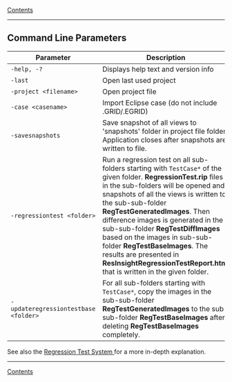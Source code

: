 [ Contents ](UsersGuide.md#contents)

------
## Command Line Parameters #

Parameter|Description
---------|-----------
`-help, -?`               | Displays help text and version info
`-last`                   | Open last used project
`-project <filename>`     | Open project file <filename>
`-case <casename>`        | Import Eclipse case <casename> (do not include .GRID/.EGRID)
`-savesnapshots`          | Save snapshot of all views to 'snapshots' folder in project file folder. Application closes after snapshots are written to file.
`-regressiontest <folder>` | Run a regression test on all sub-folders starting with `TestCase*` of the given folder. **RegressionTest.rip** files in the sub-folders will be opened and snapshots of all the views is written to the sub-sub-folder **RegTestGeneratedImages**. Then difference images is generated in the sub-sub-folder **RegTestDiffImages** based on the images in sub-sub-folder **RegTestBaseImages**. The results are presented in **ResInsightRegressionTestReport.html** that is written in the given folder.
`-updateregressiontestbase <folder>` | For all sub-folders starting with `TestCase*`, copy the images in the sub-sub-folder **RegTestGeneratedImages** to the sub-sub-folder **RegTestBaseImages** after deleting **RegTestBaseImages** completely.

See also the [Regression Test System ](RegressionTestSystem.md) for a more in-depth explanation.

------
[ Contents ](UsersGuide.md#contents)
